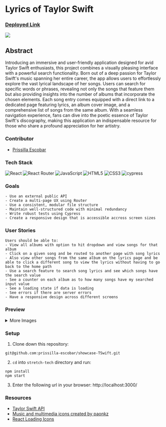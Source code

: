 # Lyrics of Taylor Swift

### [Deployed Link](https://taylor-swift-lyrics.vercel.app/)

![](https://media.giphy.com/media/v1.Y2lkPTc5MGI3NjExbW9qaGp6N3Z1eTIyMzVmajN1ODhsdmt0dmx1bDN2b2JsNDA0eThhZiZlcD12MV9pbnRlcm5hbF9naWZfYnlfaWQmY3Q9Zw/e98YrNYM0unmzMMZzN/giphy.gif)


## Abstract
Introducing an immersive and user-friendly application designed for avid Taylor Swift enthusiasts, this project combines a visually pleasing interface with a powerful search functionality. Born out of a deep passion for Taylor Swift's music spanning her entire career, the app allows users to effortlessly explore the vast lyrical landscape of her songs. Users can search for specific words or phrases, revealing not only the songs that feature them but also providing insights into the number of albums that incorporate the chosen elements. Each song entry comes equipped with a direct link to a dedicated page featuring lyrics, an album cover image, and a comprehensive list of songs from the same album. With a seamless navigation experience, fans can dive into the poetic essence of Taylor Swift's discography, making this application an indispensable resource for those who share a profound appreciation for her artistry.


### Contributor

- [Prissilla Escobar](https://www.linkedin.com/in/prissilla-escobar/)

### Tech Stack

![React](https://img.shields.io/badge/react-%2320232a.svg?style=for-the-badge&logo=react&logoColor=%2361DAFB)
![React Router](https://img.shields.io/badge/React_Router-CA4245?style=for-the-badge&logo=react-router&logoColor=white)
![JavaScript](https://img.shields.io/badge/javascript-%23323330.svg?style=for-the-badge&logo=javascript&logoColor=%23F7DF1E)
![HTML5](https://img.shields.io/badge/html5-%23E34F26.svg?style=for-the-badge&logo=html5&logoColor=white) 
![CSS3](https://img.shields.io/badge/css3-%231572B6.svg?style=for-the-badge&logo=css3&logoColor=white)
![cypress](https://img.shields.io/badge/-cypress-%23E5E5E5?style=for-the-badge&logo=cypress&logoColor=058a5e)
</br>

### Goals
```
- Use an external public API
- Create a multi-page UX using Router
- Use a consistent, modular file structure
- Maintain well-structured code with minimal redundancy
- Write robust tests using Cypress
- Create a responsive design that is accessible accross screen sizes
```

### User Stories
```
Users should be able to:
- View all albums with option to hit dropdown and view songs for that album
- Click on a given song and be routed to another page with song lyrics
- Also view other songs from the same album on the lyrics page and be able to click a different song to view the lyrics without having to go back to the home path
- Use a search feature to search song lyrics and see which songs have the search value
- See a counter on each album as to how many songs have my searched input value
- See a loading state if data is loading
- See errors if there are server errors
- Have a responsive design across different screens
```

### Preview
<details>
<summary>
More Images
</summary> 

<div align="center">

### Error Component

![Error](https://github.com/prissilla-escobar/showcase-TSwift/assets/130513948/c9a0d063-03c4-41a1-a7c7-421af700b047)

### Loading State

![Loading in Homepage](https://github.com/prissilla-escobar/showcase-TSwift/assets/130513948/3fe0d602-68b5-46fd-8891-22feacfd54e8)

![Loading in Selected Song Page](https://github.com/prissilla-escobar/showcase-TSwift/assets/130513948/054b567f-d646-45ac-80a6-51467e0b61bc)

### Responsive Design

![Screenshot 2023-11-12 at 11 08 12 AM](https://github.com/prissilla-escobar/showcase-TSwift/assets/130513948/17f5b6eb-8265-43e1-bb1e-d829a04c95e5)

![Screenshot 2023-11-12 at 11 09 54 AM](https://github.com/prissilla-escobar/showcase-TSwift/assets/130513948/72f2bbbd-eb0d-4b43-9b8f-c4f16b633b78)

![Screenshot 2023-11-12 at 11 09 08 AM](https://github.com/prissilla-escobar/showcase-TSwift/assets/130513948/dc464bad-b27a-4c15-8a61-6ba055d0a850)

![Screenshot 2023-11-12 at 11 10 17 AM](https://github.com/prissilla-escobar/showcase-TSwift/assets/130513948/66640d0e-9a0c-450e-ac05-f466ff0e603b)

![Screenshot 2023-11-12 at 11 11 29 AM](https://github.com/prissilla-escobar/showcase-TSwift/assets/130513948/a7db5e72-75f9-40d8-9ddd-e88b6146ccc2)

![Screenshot 2023-11-12 at 11 10 40 AM](https://github.com/prissilla-escobar/showcase-TSwift/assets/130513948/171c215e-b466-4ecc-b4b3-8535535cb4ea)

</details>

</div>

### Setup
1. Clone down this repository:
  ```
git@github.com:prissilla-escobar/showcase-TSwift.git
  ```
2. `cd` into `stretch-tech` directory and run:
  ```
  npm install
  npm start
  ```
3. Enter the following url in your browser: http://localhost:3000/

### Resources

- [Taylor Swift API](https://bump.sh/sarbor/doc/taylor-swift-api)
- [Music and multimedia icons created by paonkz](https://www.flaticon.com/free-icons/music-and-multimedia)
- [React Loading Icons](https://www.npmjs.com/package/react-loading-icons)
